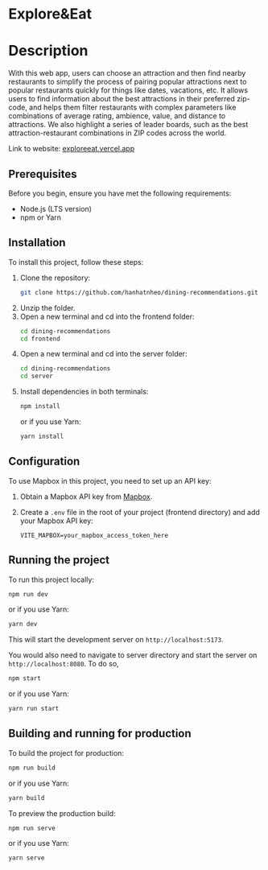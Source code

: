 # Explore&Eat
# Description

With this web app, users can choose an attraction and then find nearby restaurants to simplify the process of pairing popular attractions next to popular restaurants quickly for things like dates, vacations, etc. It allows users to find information about the best attractions in their preferred zip-code, and helps them filter restaurants with complex parameters like combinations of average rating, ambience, value, and distance to attractions. We also highlight a series of leader boards, such as the best attraction-restaurant combinations in ZIP codes across the world. 

Link to website: [exploreeat.vercel.app](https://exploreeat.vercel.app)

## Prerequisites

Before you begin, ensure you have met the following requirements:

- Node.js (LTS version)
- npm or Yarn

## Installation

To install this project, follow these steps:

1. Clone the repository:
   ```bash
   git clone https://github.com/hanhatnheo/dining-recommendations.git
   ```
2. Unzip the folder.
3. Open a new terminal and cd into the frontend folder:
   ```bash
   cd dining-recommendations
   cd frontend
   ```
4. Open a new terminal and cd into the server folder:
   ```bash
   cd dining-recommendations
   cd server
   ```
5. Install dependencies in both terminals:
   ```bash
   npm install
   ```
   or if you use Yarn:
   ```bash
   yarn install
   ```

## Configuration

To use Mapbox in this project, you need to set up an API key:

1. Obtain a Mapbox API key from [Mapbox](https://mapbox.com/).

2. Create a `.env` file in the root of your project (frontend directory) and add your Mapbox API key:
   ```plaintext
   VITE_MAPBOX=your_mapbox_access_token_here
   ```

## Running the project

To run this project locally:

```bash
npm run dev
```

or if you use Yarn:

```bash
yarn dev
```

This will start the development server on `http://localhost:5173`.

You would also need to navigate to server directory and start the server on `http://localhost:8080`. To do so,
```bash
npm start
```

or if you use Yarn:

```bash
yarn run start
```

## Building and running for production

To build the project for production:

```bash
npm run build
```

or if you use Yarn:

```bash
yarn build
```

To preview the production build:

```bash
npm run serve
```

or if you use Yarn:

```bash
yarn serve
```
